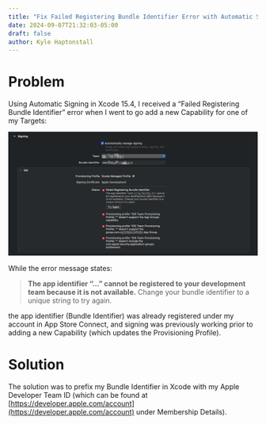 ```yaml
---
title: "Fix Failed Registering Bundle Identifier Error with Automatic Signing in Xcode 15"
date: 2024-09-07T21:32:03-05:00
draft: false
author: Kyle Haptonstall
---
```


# Problem

Using Automatic Signing in Xcode 15.4, I received a “Failed Registering Bundle Identifier” error when I went to go add a new Capability for one of my Targets:

![alt](failed-registering-bundle-identifier-error.png)

While the error message states:

> **The app identifier “…” cannot be registered to your development team because it is not available.** Change your bundle identifier to a unique string to try again.
> 

the app identifier (Bundle Identifier) was already registered under my account in App Store Connect, and signing was previously working prior to adding a new Capability (which updates the Provisioning Profile).

# Solution

The solution was to prefix my Bundle Identifier in Xcode with my Apple Developer Team ID (which can be found at [https://developer.apple.com/account](https://developer.apple.com/account) under Membership Details).
